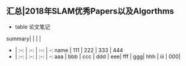 
## 汇总|2018年SLAM优秀Papers以及Algorthms





- table 论文笔记

summary| | | |
- | :-: | :-: | :-: | -:
name | 111 | 222 | 333 | 444
- | :-: | :-: | :-: | -:
aaa | bbb | ccc | ddd | eee| 
fff | ggg| hhh | iii | 000|
